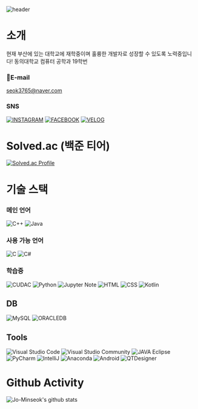 ![header](https://capsule-render.vercel.app/api?type=waving&&&color=gradient&height=300&section=header&text=J_Coder&fontSize=90&animation=fadeIn&desc=Backend&descAlign=90)

# 소개

현재 부산에 있는 대학교에 재학중이며 훌륭한 개발자로 성장할 수 있도록 노력중입니다!
동의대학교 컴퓨터 공학과 19학번

### 📧E-mail

seok3765@naver.com

### SNS

[![INSTAGRAM](https://img.shields.io/badge/Instagram-E4405F?&style=for-the-badge&logo=Instagram&logoColor=white&link=https://www.instagram.com/min_seok.null/)](https://www.instagram.com/min_seok.null/)
[![FACEBOOK](https://img.shields.io/badge/facebook-1877F2?style=for-the-badge&logo=facebook&logoColor=white&link=https://www.facebook.com/profile.php?id=100005117647209)](https://www.facebook.com/profile.php?id=100005117647209)
[![VELOG](https://img.shields.io/badge/velog-20C997?style=for-the-badge&logo=Velog&logoColor=white&link=https://velog.io/@seok3765)](https://velog.io/@seok3765)

# Solved.ac (백준 티어)

[![Solved.ac Profile](http://mazassumnida.wtf/api/v2/generate_badge?boj=seok3765)](https://solved.ac/seok3765/)

# 기술 스택

### 메인 언어

![C++](https://img.shields.io/badge/C++-00599C.svg?&style=for-the-badge&logo=C%2B%2B&logoColor=white)
![Java](https://img.shields.io/badge/JAVA-2F2625.svg?&style=for-the-badge&logo=CoffeeScript&logoColor=white)

### 사용 가능 언어

![C](https://img.shields.io/badge/C-A8B9CC.svg?&style=for-the-badge&logo=C&logoColor=white)
![C#](https://img.shields.io/badge/C%23-239120.svg?&style=for-the-badge&logo=Csharp&logoColor=white)

### 학습중

![CUDAC](https://img.shields.io/badge/CUDA%20C-76B900.svg?&style=for-the-badge&logo=NVIDIA&logoColor=white)
![Python](https://img.shields.io/badge/Python-3766AB.svg?&style=for-the-badge&logo=Python&logoColor=white)
![Jupyter Note](https://img.shields.io/badge/Jupyter%20Note-F37626.svg?&style=for-the-badge&logo=Jupyter&logoColor=white)
![HTML](https://img.shields.io/badge/HTML5-E34F26.svg?&style=for-the-badge&logo=HTML5&logoColor=white)
![CSS](https://img.shields.io/badge/CSS3-1572B6.svg?&style=for-the-badge&logo=CSS3&logoColor=white)
![Kotlin](https://img.shields.io/badge/Kotlin-7F52FF.svg?&style=for-the-badge&logo=Kotlin&logoColor=white)

## DB

![MySQL](https://img.shields.io/badge/MySQL-4479A1.svg?&style=for-the-badge&logo=MySQL&logoColor=white)
![ORACLEDB](https://img.shields.io/badge/ORACLE%20DB-F80000.svg?&style=for-the-badge&logo=Oracle&logoColor=white)

## Tools

![Visual Studio Code](https://img.shields.io/badge/Visual%20Studio%20Code-007ACC.svg?&style=for-the-badge&logo=Visual%20Studio%20Code&logoColor=white)
![Visual Studio Community](https://img.shields.io/badge/Visual%20Studio%20Community-5C2D91.svg?&style=for-the-badge&logo=Visual%20Studio&logoColor=white)
![JAVA Eclipse](https://img.shields.io/badge/Eclipse%20IDE-2C2255.svg?&style=for-the-badge&logo=Eclipse%20IDE&logoColor=white)
![PyCharm](https://img.shields.io/badge/PyCharm-000000.svg?&style=for-the-badge&logo=PyCharm&logoColor=white)
![IntelliJ](https://img.shields.io/badge/IntelliJ%20IDEA-000000.svg?&style=for-the-badge&logo=IntelliJ%20IDEA&logoColor=white)
![Anaconda](https://img.shields.io/badge/Anaconda-44A833.svg?&style=for-the-badge&logo=Anaconda&logoColor=white)
![Android](https://img.shields.io/badge/Android%20Studio-3DDC84.svg?&style=for-the-badge&logo=Android%20Studio&logoColor=white)
![QTDesigner](https://img.shields.io/badge/QT%20Designer-41CD52.svg?&style=for-the-badge&logo=Qt&logoColor=white)

# Github Activity

![Jo-Minseok's github stats](https://github-readme-stats.vercel.app/api?username=Jo-Minseok&show_icons=true)

